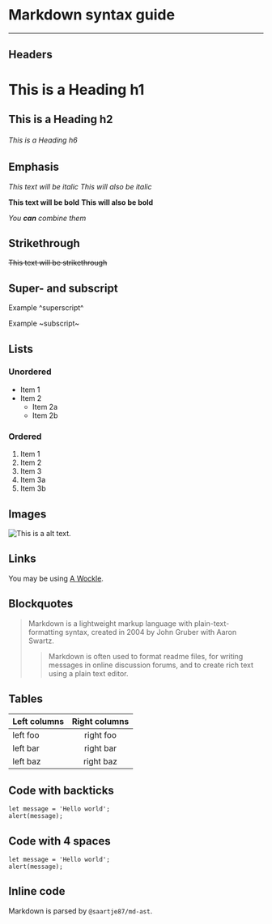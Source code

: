 # Markdown syntax guide

---

## Headers

# This is a Heading h1

## This is a Heading h2

###### This is a Heading h6

## Emphasis

_This text will be italic_
_This will also be italic_

**This text will be bold**
**This will also be bold**

_You **can** combine them_

## Strikethrough

~~This text will be strikethrough~~

## Super- and subscript

Example ^superscript^

Example ~subscript~

## Lists

### Unordered

- Item 1
- Item 2
  - Item 2a
  - Item 2b

### Ordered

1. Item 1
1. Item 2
1. Item 3
1. Item 3a
1. Item 3b

## Images

![This is a alt text.](https://markdownlivepreview.com//image/sample.png)

## Links

You may be using [A Wockle](https://wockle.com/).

## Blockquotes

> Markdown is a lightweight markup language with plain-text-formatting syntax, created in 2004 by John Gruber with Aaron Swartz.
>
> > Markdown is often used to format readme files, for writing messages in online discussion forums, and to create rich text using a plain text editor.

## Tables

| Left columns | Right columns |
| ------------ | :-----------: |
| left foo     |   right foo   |
| left bar     |   right bar   |
| left baz     |   right baz   |

## Code with backticks

```
let message = 'Hello world';
alert(message);
```

## Code with 4 spaces

    let message = 'Hello world';
    alert(message);

## Inline code

Markdown is parsed by `@saartje87/md-ast`.
